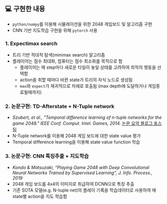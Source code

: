 ## 💻 구현한 내용

- `python/numpy`를 이용해 시뮬레이션을 위한 2048 게임보드 및 알고리즘 구현
- CNN 기반 지도학습 구현을 위해 `pytorch` 사용

### 1. Expectimax search

- 트리 기반 적대적 탐색(minimax search) 알고리즘
- 플레이어는 점수 최대화, 컴퓨터는 점수 최소화를 목적으로 함
    - 플레이어는 매 step마다 새로운 타일이 놓일 상태를 고려하여 최적의 행동을 선택함
    - action을 취할 때마다 바뀐 state가 트리의 자식 노드로 생성됨
    - `max`와 `expect`가 재귀적으로 차례로 호출됨 (max depth에 도달하거나 게임종료될때까지)

### 2. 논문구현: TD-Afterstate + N-Tuple network

- *Szubert, et al., "Temporal difference learning of n-tuple networks for the game 2048." IEEE Conf. Comput. Intel. Games, 2014.* [논문 요약 블로그 포스팅](https://velog.io/@jmnsb/Paper-Review-Temporal-Difference-Learning-of-N-Tuple-Networks-for-the-Game-2048)
- N-Tuple network를 이용해 2048 게임 보드에 대한 state value 평가
- Temporal difference learning을 이용해 state value function 학습

### 3. 논문구현: CNN 특징추출 + 지도학습

- *Kondo & Matsuzaki, “Playing Game 2048 with Deep Convolutional Neural Networks Trained by Supervised Learning”, J. Info. Process., 2019*
- 2048 게임 보드를 4x4의 이미지로 취급하여 DCNN으로 특징 추출
- 기존 SOTA 모델(e.g. N-tuple net)의 플레이 기록을 학습데이터로 사용하여 매 state별 action을 지도 학습함
